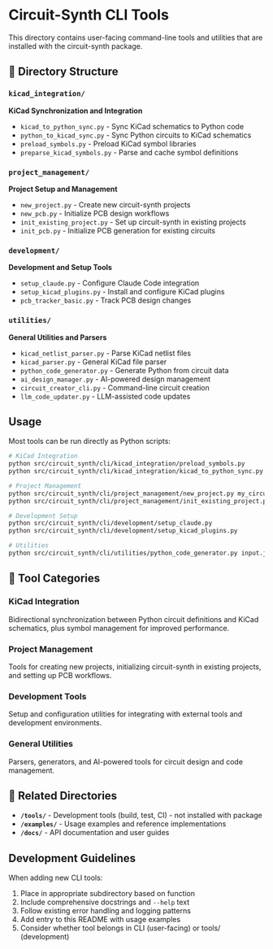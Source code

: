 # Circuit-Synth CLI Tools

This directory contains user-facing command-line tools and utilities that are installed with the circuit-synth package.

## 📁 Directory Structure

### `kicad_integration/`
**KiCad Synchronization and Integration**
- `kicad_to_python_sync.py` - Sync KiCad schematics to Python code
- `python_to_kicad_sync.py` - Sync Python circuits to KiCad schematics  
- `preload_symbols.py` - Preload KiCad symbol libraries
- `preparse_kicad_symbols.py` - Parse and cache symbol definitions

### `project_management/`
**Project Setup and Management**
- `new_project.py` - Create new circuit-synth projects
- `new_pcb.py` - Initialize PCB design workflows
- `init_existing_project.py` - Set up circuit-synth in existing projects
- `init_pcb.py` - Initialize PCB generation for existing circuits

### `development/`
**Development and Setup Tools**
- `setup_claude.py` - Configure Claude Code integration
- `setup_kicad_plugins.py` - Install and configure KiCad plugins
- `pcb_tracker_basic.py` - Track PCB design changes

### `utilities/`
**General Utilities and Parsers**
- `kicad_netlist_parser.py` - Parse KiCad netlist files
- `kicad_parser.py` - General KiCad file parser
- `python_code_generator.py` - Generate Python from circuit data
- `ai_design_manager.py` - AI-powered design management
- `circuit_creator_cli.py` - Command-line circuit creation
- `llm_code_updater.py` - LLM-assisted code updates

## Usage

Most tools can be run directly as Python scripts:

```bash
# KiCad Integration
python src/circuit_synth/cli/kicad_integration/preload_symbols.py
python src/circuit_synth/cli/kicad_integration/kicad_to_python_sync.py project.kicad_sch circuit.py --preview

# Project Management
python src/circuit_synth/cli/project_management/new_project.py my_circuit
python src/circuit_synth/cli/project_management/init_existing_project.py

# Development Setup
python src/circuit_synth/cli/development/setup_claude.py
python src/circuit_synth/cli/development/setup_kicad_plugins.py

# Utilities
python src/circuit_synth/cli/utilities/python_code_generator.py input.json output.py
```

## 🎯 Tool Categories

### KiCad Integration
Bidirectional synchronization between Python circuit definitions and KiCad schematics, plus symbol management for improved performance.

### Project Management  
Tools for creating new projects, initializing circuit-synth in existing projects, and setting up PCB workflows.

### Development Tools
Setup and configuration utilities for integrating with external tools and development environments.

### General Utilities
Parsers, generators, and AI-powered tools for circuit design and code management.

## 🔗 Related Directories

- **`/tools/`** - Development tools (build, test, CI) - not installed with package
- **`/examples/`** - Usage examples and reference implementations  
- **`/docs/`** - API documentation and user guides

## Development Guidelines

When adding new CLI tools:
1. Place in appropriate subdirectory based on function
2. Include comprehensive docstrings and `--help` text
3. Follow existing error handling and logging patterns
4. Add entry to this README with usage examples
5. Consider whether tool belongs in CLI (user-facing) or tools/ (development)